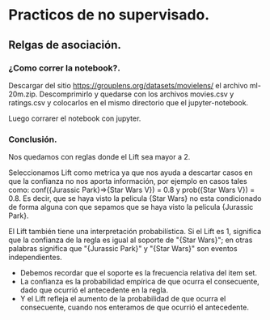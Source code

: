 # Practicos de no supervisado.

## Relgas de asociación.

### ¿Como correr la notebook?.
Descargar del sitio https://grouplens.org/datasets/movielens/ el archivo ml-20m.zip. Descomprimirlo y quedarse con los archivos movies.csv y ratings.csv y colocarlos en el mismo directorio que el jupyter-notebook.

Luego corrarer el notebook con jupyter.

### Conclusión.

Nos quedamos con reglas donde el Lift sea mayor a 2.

Seleccionamos Lift como metrica ya que nos ayuda a descartar casos en que la confianza no nos aporta información, 
por ejemplo en casos tales como: conf({Jurassic Park}=>{Star Wars V}) = 0.8 y prob({Star Wars V}) = 0.8. 
Es decir, que se haya visto la pelicula {Star Wars} no esta condicionado de forma alguna con que sepamos que se haya visto la pelicula {Jurassic Park}.

El Lift también tiene una interpretación probabilística. 
Si el Lift es 1, significa que la confianza de la regla es igual al soporte de "{Star Wars}"; en otras palabras significa que "{Jurassic Park}" y "{Star Wars}" son eventos independientes.
  * Debemos recordar que el soporte es la frecuencia relativa del item set.
  * La confianza es la probabilidad empírica de que ocurra el consecuente, dado que ocurrió el antecedente en la regla.
  * Y el Lift refleja el aumento de la probabilidad de que ocurra el consecuente, cuando nos enteramos de que ocurrió el antecedente.
